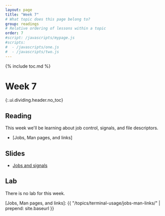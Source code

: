 ```yaml
---
layout: page
title: "Week 7"
# What topic does this page belong to?
group: readings
# Relative ordering of lessons within a topic
order: 7
#script: /javascripts/mypage.js
#scripts:
#  - /javascripts/one.js
#  - /javascripts/two.js
---
```



{% include toc.md %}

# Week 7
{:.ui.dividing.header.no_toc}

## Reading

This week we'll be learning about job control, signals, and file descriptors.

- [Jobs, Man pages, and links]

## Slides

- [Jobs and signals](jobs_signals.pdf)

## Lab

There is no lab for this week.

[Jobs, Man pages, and links]:      {{ "/topics/terminal-usage/jobs-man-links/"      | prepend: site.baseurl }}

